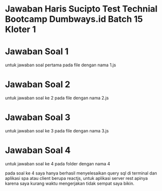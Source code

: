# Jawaban Haris Sucipto Test Technial Bootcamp Dumbways.id Batch 15 Kloter 1

# Jawaban Soal 1

untuk jawaban soal pertama pada file dengan nama 1.js

# Jawaban Soal 2

untuk jawaban soal ke 2 pada file dengan nama 2.js

# Jawaban Soal 3

untuk jawaban soal ke 3 pada file dengan nama 3.js

# Jawaban Soal 4

untuk jawaban soal ke 4 pada folder dengan nama 4

pada soal ke 4 saya hanya berhasil menyelesaikan query sql di terminal dan aplikasi spa atau client berupa reactjs, untuk aplikasi server rest apinya karena saya kurang waktu mengerjakan tidak sempat saya bikin.
